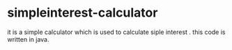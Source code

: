 # simpleinterest-calculator
it is a simple calculator which is used to calculate siple interest .
this code is written in java.
